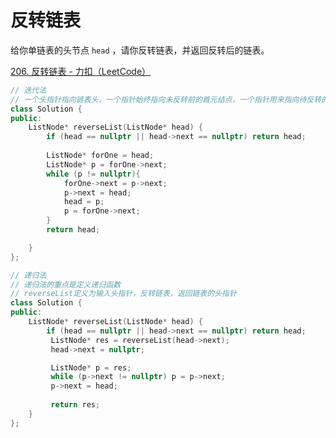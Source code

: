 # 反转链表

给你单链表的头节点 `head` ，请你反转链表，并返回反转后的链表。

[206. 反转链表 - 力扣（LeetCode）](https://leetcode.cn/problems/reverse-linked-list/description/)

```c++
// 迭代法
// 一个头指针指向链表头，一个指针始终指向未反转前的首元结点，一个指针用来指向待反转的结点
class Solution {
public:
    ListNode* reverseList(ListNode* head) {
        if (head == nullptr || head->next == nullptr) return head;
        
        ListNode* forOne = head;
        ListNode* p = forOne->next;
        while (p != nullptr){
            forOne->next = p->next;
            p->next = head;
            head = p;
            p = forOne->next;
        }
        return head;

    }
};
```

```c++
// 递归法
// 递归法的重点是定义递归函数
// reverseList定义为输入头指针，反转链表，返回链表的头指针
class Solution {
public:
    ListNode* reverseList(ListNode* head) {
        if (head == nullptr || head->next == nullptr) return head;
         ListNode* res = reverseList(head->next);
         head->next = nullptr;

         ListNode* p = res;
         while (p->next != nullptr) p = p->next;
         p->next = head;
         
         return res;
    }
};
```

